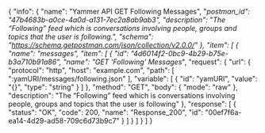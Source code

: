 {
  "info": {
    "name": "Yammer API GET Following Messages",
    "_postman_id": "47b4683b-a0ce-4a0d-a131-7ec2a8ab9ab3",
    "description": "The “Following” feed which is conversations involving people, groups and topics that the user is following.",
    "schema": "https://schema.getpostman.com/json/collection/v2.0.0/"
  },
  "item": [
    {
      "name": "messages",
      "item": [
        {
          "id": "4d6014f2-0bc9-4b29-b75e-b3a710b91a86",
          "name": "GET 'Following' Messages_",
          "request": {
            "url": {
              "protocol": "http",
              "host": "example.com",
              "path": [
                ":yamURI/messages/following.json"
              ],
              "variable": [
                {
                  "id": "yamURI",
                  "value": "{}",
                  "type": "string"
                }
              ]
            },
            "method": "GET",
            "body": {
              "mode": "raw"
            },
            "description": "The “Following” feed which is conversations involving people, groups and topics that the user is following"
          },
          "response": [
            {
              "status": "OK",
              "code": 200,
              "name": "Response_200",
              "id": "00ef7f6a-ea14-4d29-ad58-709c6d73b9c7"
            }
          ]
        }
      ]
    }
  ]
}